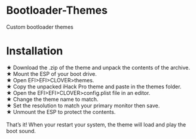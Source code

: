 # Bootloader-Themes
Custom bootloader themes

# Installation
★ Download the .zip of the theme and unpack the contents of the archive.<br>
★ Mount the ESP of your boot drive.<br>
★ Open EFI>EFI>CLOVER>themes.<br>
★ Copy the unpacked iHack Pro theme and paste in the themes folder.<br>
★ Open the EFI>EFI>CLOVER>config.plist file in an editor.<br>
★ Change the theme name to match.<br>
★ Set the resolution to match your primary monitor then save.<br>
★ Unmount the ESP to protect the contents.<br>
<br>
That’s it! When your restart your system, the theme will load and play the boot sound.<br>
